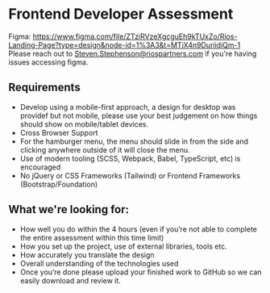 # Frontend Developer Assessment
Figma: https://www.figma.com/file/ZTziRVzeXgcguEh9kTUxZo/Rios-Landing-Page?type=design&node-id=1%3A3&t=MTiX4n9DuriidiQm-1 
Please reach out to Steven.Stephenson@riospartners.com if you're having issues accessing figma.

## Requirements
- Develop using a mobile-first approach, a design for desktop was providef but not mobile, please use your best judgement on how things should show on mobile/tablet devices.
- Cross Browser Support
- For the hamburger menu, the menu should slide in from the side and clicking anywhere outside of it will close the menu.
- Use of modern tooling (SCSS, Webpack, Babel, TypeScript, etc) is encouraged
- No jQuery or CSS Frameworks (Tailwind) or Frontend Frameworks (Bootstrap/Foundation)

## What we're looking for:
- How well you do within the 4 hours (even if you’re not able to complete the entire assessment within this time limit)
- How you set up the project, use of external libraries, tools etc.
- How accurately you translate the design
- Overall understanding of the technologies used
- Once you’re done please upload your finished work to GitHub so we can easily download and review it.
